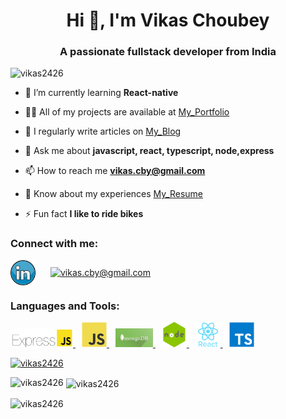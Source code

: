 <h1 align="center">Hi 👋, I'm Vikas Choubey</h1>
<h3 align="center">A passionate fullstack developer from India</h3>

<p align="left"> <img src="https://komarev.com/ghpvc/?username=vikas2426&label=Profile%20views&color=0e75b6&style=flat" alt="vikas2426" /> </p>

- 🌱 I’m currently learning **React-native**

- 👨‍💻 All of my projects are available at [My_Portfolio](https://vikasresume.netlify.app/)

- 📝 I regularly write articles on [My_Blog](https://vikasjs-blog.netlify.app/)

- 💬 Ask me about **javascript, react, typescript, node,express**

- 📫 How to reach me **vikas.cby@gmail.com**

- 📄 Know about my experiences [My_Resume](https://drive.google.com/drive/u/0/folders/1Ggc0pMxOcTP6z8YJ-dmKWGdQ7IHNubuJ)

- ⚡ Fun fact **I like to ride bikes**


<h3 align="left">Connect with me:</h3>
<p align="left">
<a href="https://linkedin.com/in/vikas-choubey" target="blank" style="margin-right: 20px"><img align="center" src="assests/linkedin.png" alt="vikas-choubey" height="40" width="40" /></a>
<a href="mailto:vikas.cby@gmail.com" target="blank" style="margin-right: 20px"><img align="center" src="assests/gmail.ico" alt="vikas.cby@gmail.com" height="40" width="40" /></a>
</p>

<h3 align="left">Languages and Tools:</h3>
<p align="left"> <a href="https://expressjs.com" target="_blank"style="margin-right: 10px" > <img src="assests/express.png" alt="express" width="100" height="30"/> </a> <a href="https://developer.mozilla.org/en-US/docs/Web/JavaScript" target="_blank"style="margin-right: 10px"> <img src="https://raw.githubusercontent.com/devicons/devicon/master/icons/javascript/javascript-original.svg" alt="javascript" width="40" height="40"/> </a> <a href="https://www.mongodb.com/" target="_blank"style="margin-right: 10px"> <img src="assests/mongo.jpeg" alt="mongodb" width="60" height="30"/> </a> <a href="https://nodejs.org" target="_blank"style="margin-right: 10px"> <img src="assests/node.png" alt="nodejs" width="40" height="40"/> </a> <a href="https://reactjs.org/" target="_blank"style="margin-right: 10px"> <img src="https://raw.githubusercontent.com/devicons/devicon/master/icons/react/react-original-wordmark.svg" alt="react" width="40" height="40"/> </a> <a href="https://www.typescriptlang.org/" target="_blank"> <img src="https://raw.githubusercontent.com/devicons/devicon/master/icons/typescript/typescript-original.svg" alt="typescript" width="40" height="40"/> </a> </p>

<p align="left"> <a href="https://github.com/ryo-ma/github-profile-trophy"><img src="https://github-profile-trophy.vercel.app/?username=vikas2426" alt="vikas2426" /></a> </p>

<p><img align="left" src="https://github-readme-stats.vercel.app/api/top-langs/?username=vikas2426&show_icons=true&hide_border=false&theme=dracula&layout=compact&langs_count=4" alt="vikas2426" /></p>

<p>&nbsp;<img align="center" src="https://github-readme-stats.vercel.app/api?username=vikas2426&show_icons=true&hide_border=false&theme=dracula" alt="vikas2426" /></p>

<p><img align="center" src="https://github-readme-streak-stats.herokuapp.com/?user=vikas2426&show_icons=true&hide_border=false&theme=dracula" alt="vikas2426" /></p>
